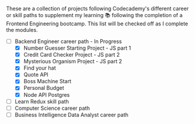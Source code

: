 These are a collection of projects following Codecademy's different career or skill paths to supplement my learning 📚 following the completion of a Frontend Engineering bootcamp. This list will be checked off as I complete the modules.

- [ ] Backend Engineer career path - In Progress
  - [x] Number Guesser Starting Project - JS part 1
  - [x] Credit Card Checker Project - JS part 2
  - [x] Mysterious Organism Project - JS part 2
  - [x] Find your hat
  - [x] Quote API
  - [x] Boss Machine Start
  - [x] Personal Budget
  - [x] Node API Postgres
- [ ] Learn Redux skill path
- [ ] Computer Science career path
- [ ] Business Intelligence Data Analyst career path